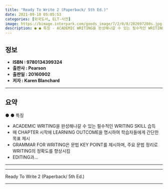 ```yaml
---
title: "Ready To Write 2 (Paperback/ 5th Ed.)"
date: 2021-09-18 05:05:53
categories: [외국도서, ELT-사전]
image: https://bimage.interpark.com/goods_image/7/2/0/8/282697208s.jpg
description: ● ● 특징 - ACADEMIC WRITING을 완성해나갈 수 있는 필수적인 WRITING SKILL 습득 - 매 CHAPTER 시작에 LEARNING OUTCOME을 명시하여 학습자들에게 간단한 목표 제시 - GRAMMAR FOR WRITING은 문법 KEY POINT를 제시하며,
---
```


## **정보**

- **ISBN : 9780134399324**
- **출판사 : Pearson**
- **출판일 : 20160902**
- **저자 : Karen Blanchard**

------



## **요약**

●  ●  특징
- ACADEMIC WRITING을 완성해나갈 수 있는 필수적인 WRITING SKILL 습득
- 매 CHAPTER 시작에 LEARNING OUTCOME을 명시하여 학습자들에게 간단한 목표 제시
- GRAMMAR FOR WRITING은 문법 KEY POINT를 제시하며, 주요 문법 정리로 WRITING의 정확도를 향상시킴
- EDITING과... 

------



------


Ready To Write 2 (Paperback/ 5th Ed.) 

------


